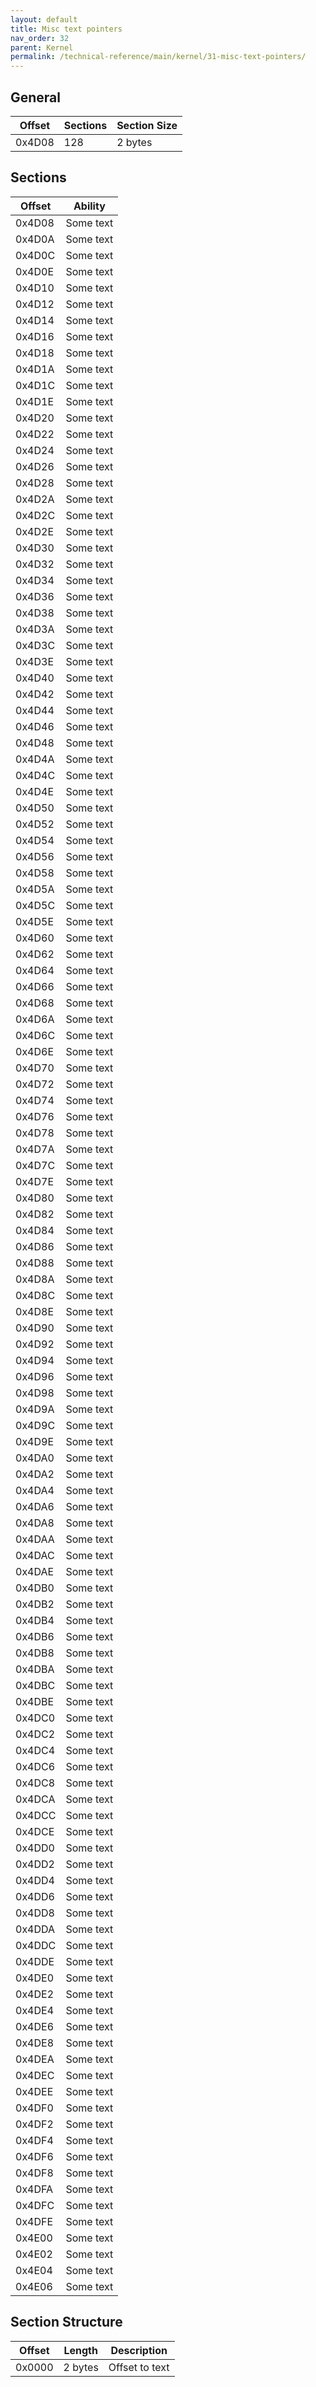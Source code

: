 ```yaml
---
layout: default
title: Misc text pointers
nav_order: 32
parent: Kernel
permalink: /technical-reference/main/kernel/31-misc-text-pointers/
---
```


## General

| Offset | Sections | Section Size |
|--------|----------|--------------|
| 0x4D08 | 128      | 2 bytes      |

## Sections

| Offset | Ability   |
|--------|-----------|
| 0x4D08 | Some text |
| 0x4D0A | Some text |
| 0x4D0C | Some text |
| 0x4D0E | Some text |
| 0x4D10 | Some text |
| 0x4D12 | Some text |
| 0x4D14 | Some text |
| 0x4D16 | Some text |
| 0x4D18 | Some text |
| 0x4D1A | Some text |
| 0x4D1C | Some text |
| 0x4D1E | Some text |
| 0x4D20 | Some text |
| 0x4D22 | Some text |
| 0x4D24 | Some text |
| 0x4D26 | Some text |
| 0x4D28 | Some text |
| 0x4D2A | Some text |
| 0x4D2C | Some text |
| 0x4D2E | Some text |
| 0x4D30 | Some text |
| 0x4D32 | Some text |
| 0x4D34 | Some text |
| 0x4D36 | Some text |
| 0x4D38 | Some text |
| 0x4D3A | Some text |
| 0x4D3C | Some text |
| 0x4D3E | Some text |
| 0x4D40 | Some text |
| 0x4D42 | Some text |
| 0x4D44 | Some text |
| 0x4D46 | Some text |
| 0x4D48 | Some text |
| 0x4D4A | Some text |
| 0x4D4C | Some text |
| 0x4D4E | Some text |
| 0x4D50 | Some text |
| 0x4D52 | Some text |
| 0x4D54 | Some text |
| 0x4D56 | Some text |
| 0x4D58 | Some text |
| 0x4D5A | Some text |
| 0x4D5C | Some text |
| 0x4D5E | Some text |
| 0x4D60 | Some text |
| 0x4D62 | Some text |
| 0x4D64 | Some text |
| 0x4D66 | Some text |
| 0x4D68 | Some text |
| 0x4D6A | Some text |
| 0x4D6C | Some text |
| 0x4D6E | Some text |
| 0x4D70 | Some text |
| 0x4D72 | Some text |
| 0x4D74 | Some text |
| 0x4D76 | Some text |
| 0x4D78 | Some text |
| 0x4D7A | Some text |
| 0x4D7C | Some text |
| 0x4D7E | Some text |
| 0x4D80 | Some text |
| 0x4D82 | Some text |
| 0x4D84 | Some text |
| 0x4D86 | Some text |
| 0x4D88 | Some text |
| 0x4D8A | Some text |
| 0x4D8C | Some text |
| 0x4D8E | Some text |
| 0x4D90 | Some text |
| 0x4D92 | Some text |
| 0x4D94 | Some text |
| 0x4D96 | Some text |
| 0x4D98 | Some text |
| 0x4D9A | Some text |
| 0x4D9C | Some text |
| 0x4D9E | Some text |
| 0x4DA0 | Some text |
| 0x4DA2 | Some text |
| 0x4DA4 | Some text |
| 0x4DA6 | Some text |
| 0x4DA8 | Some text |
| 0x4DAA | Some text |
| 0x4DAC | Some text |
| 0x4DAE | Some text |
| 0x4DB0 | Some text |
| 0x4DB2 | Some text |
| 0x4DB4 | Some text |
| 0x4DB6 | Some text |
| 0x4DB8 | Some text |
| 0x4DBA | Some text |
| 0x4DBC | Some text |
| 0x4DBE | Some text |
| 0x4DC0 | Some text |
| 0x4DC2 | Some text |
| 0x4DC4 | Some text |
| 0x4DC6 | Some text |
| 0x4DC8 | Some text |
| 0x4DCA | Some text |
| 0x4DCC | Some text |
| 0x4DCE | Some text |
| 0x4DD0 | Some text |
| 0x4DD2 | Some text |
| 0x4DD4 | Some text |
| 0x4DD6 | Some text |
| 0x4DD8 | Some text |
| 0x4DDA | Some text |
| 0x4DDC | Some text |
| 0x4DDE | Some text |
| 0x4DE0 | Some text |
| 0x4DE2 | Some text |
| 0x4DE4 | Some text |
| 0x4DE6 | Some text |
| 0x4DE8 | Some text |
| 0x4DEA | Some text |
| 0x4DEC | Some text |
| 0x4DEE | Some text |
| 0x4DF0 | Some text |
| 0x4DF2 | Some text |
| 0x4DF4 | Some text |
| 0x4DF6 | Some text |
| 0x4DF8 | Some text |
| 0x4DFA | Some text |
| 0x4DFC | Some text |
| 0x4DFE | Some text |
| 0x4E00 | Some text |
| 0x4E02 | Some text |
| 0x4E04 | Some text |
| 0x4E06 | Some text | 

## Section Structure

| Offset | Length  | Description    |
|--------|---------|----------------|
| 0x0000 | 2 bytes | Offset to text |